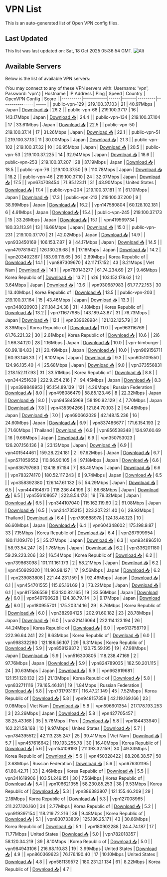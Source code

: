 # VPN List

This is an auto-generated list of Open VPN config files.

## Last Updated

This list was last updated on: Sat, 18 Oct 2025 05:36:54 GMT.
![Alt](https://repobeats.axiom.co/api/embed/186b98318ef1479477931607c1ad7d823f12451f.svg "Repobeats analytics image")

## Available Servers

Below is the list of available VPN servers:

(You may connect to any of these VPN servers with: Username: 'vpn', Password: 'vpn'.)
| Hostname | IP Address | Ping | Speed | Country | OpenVPN Config | Score |
|----------|------------|------|-------|---------|----------------| ----- |
| public-vpn-129 | 219.100.37.103 | 21 | 40.97Mbps | Japan | [Download 📥](./configs/server_0_JP.ovpn) | 26.2 |
| public-vpn-68 | 219.100.37.17 | 16 | 143.17Mbps | Japan | [Download 📥](./configs/server_1_JP.ovpn) | 24.4 |
| public-vpn-134 | 219.100.37.104 | 17 | 33.61Mbps | Japan | [Download 📥](./configs/server_2_JP.ovpn) | 22.5 |
| public-vpn-50 | 219.100.37.14 | 17 | 31.26Mbps | Japan | [Download 📥](./configs/server_3_JP.ovpn) | 22.1 |
| public-vpn-51 | 219.100.37.13 | 11 | 30.00Mbps | Japan | [Download 📥](./configs/server_4_JP.ovpn) | 21.3 |
| public-vpn-102 | 219.100.37.32 | 10 | 36.95Mbps | Japan | [Download 📥](./configs/server_5_JP.ovpn) | 20.5 |
| public-vpn-53 | 219.100.37.225 | 14 | 32.94Mbps | Japan | [Download 📥](./configs/server_6_JP.ovpn) | 18.6 |
| public-vpn-253 | 219.100.37.207 | 28 | 37.19Mbps | Japan | [Download 📥](./configs/server_7_JP.ovpn) | 18.5 |
| public-vpn-76 | 219.100.37.50 | 9 | 110.78Mbps | Japan | [Download 📥](./configs/server_8_JP.ovpn) | 18.2 |
| public-vpn-46 | 219.100.37.10 | 24 | 32.07Mbps | Japan | [Download 📥](./configs/server_9_JP.ovpn) | 17.5 |
| vpn674708454 | 71.95.123.11 | 31 | 43.90Mbps | United States | [Download 📥](./configs/server_10_US.ovpn) | 17.4 |
| public-vpn-204 | 219.100.37.181 | 11 | 61.10Mbps | Japan | [Download 📥](./configs/server_11_JP.ovpn) | 17.3 |
| public-vpn-213 | 219.100.37.200 | 9 | 38.99Mbps | Japan | [Download 📥](./configs/server_12_JP.ovpn) | 16.2 |
| vpn147580804 | 60.128.102.181 | 6 | 4.61Mbps | Japan | [Download 📥](./configs/server_13_JP.ovpn) | 15.4 |
| public-vpn-245 | 219.100.37.173 | 15 | 33.26Mbps | Japan | [Download 📥](./configs/server_14_JP.ovpn) | 15.1 |
| vpn419569734 | 180.33.113.91 | 13 | 16.68Mbps | Japan | [Download 📥](./configs/server_15_JP.ovpn) | 15.0 |
| public-vpn-231 | 219.100.37.170 | 21 | 42.02Mbps | Japan | [Download 📥](./configs/server_16_JP.ovpn) | 14.9 |
| vpn933450169 | 106.153.7.87 | 9 | 44.17Mbps | Japan | [Download 📥](./configs/server_17_JP.ovpn) | 14.5 |
| vpn479781942 | 126.130.29.68 | 9 | 17.18Mbps | Japan | [Download 📥](./configs/server_18_JP.ovpn) | 14.2 |
| vpn203402367 | 183.99.115.65 | 36 | 2.69Mbps | Korea Republic of | [Download 📥](./configs/server_19_KR.ovpn) | 14.1 |
| vpn887309670 | 42.117.17.152 | 43 | 8.21Mbps | Viet Nam | [Download 📥](./configs/server_20_VN.ovpn) | 14.1 |
| vpn780143277 | 61.74.234.69 | 27 | 9.46Mbps | Korea Republic of | [Download 📥](./configs/server_21_KR.ovpn) | 13.7 |
| n26 | 103.152.178.62 | 12 | 3.64Mbps | Japan | [Download 📥](./configs/server_22_JP.ovpn) | 13.6 |
| vpn930687983 | 61.77.72.153 | 30 | 13.40Mbps | Korea Republic of | [Download 📥](./configs/server_23_KR.ovpn) | 13.5 |
| public-vpn-203 | 219.100.37.164 | 15 | 43.46Mbps | Japan | [Download 📥](./configs/server_24_JP.ovpn) | 13.3 |
| vpn348020903 | 211.184.24.38 | 31 | 4.18Mbps | Korea Republic of | [Download 📥](./configs/server_25_KR.ovpn) | 13.2 |
| vpn711677985 | 143.189.43.87 | 31 | 76.73Mbps | Japan | [Download 📥](./configs/server_26_JP.ovpn) | 12.1 |
| vpn339628984 | 121.132.125.79 | 31 | 8.39Mbps | Korea Republic of | [Download 📥](./configs/server_27_KR.ovpn) | 11.0 |
| vpn963116769 | 61.76.221.32 | 30 | 2.61Mbps | Korea Republic of | [Download 📥](./configs/server_28_KR.ovpn) | 10.6 |
| 2i6 | 1.66.34.120 | 28 | 1.16Mbps | Japan | [Download 📥](./configs/server_29_JP.ovpn) | 10.0 |
| vpn-kimburger | 60.99.184.83 | 21 | 20.49Mbps | Japan | [Download 📥](./configs/server_30_JP.ovpn) | 10.0 |
| vpn969156711 | 60.93.146.33 | 7 | 8.10Mbps | Japan | [Download 📥](./configs/server_31_JP.ovpn) | 9.3 |
| vpn605109550 | 124.96.135.40 | 4 | 25.68Mbps | Japan | [Download 📥](./configs/server_32_JP.ovpn) | 9.0 |
| vpn373556831 | 218.152.117.93 | 31 | 33.51Mbps | Korea Republic of | [Download 📥](./configs/server_33_KR.ovpn) | 8.8 |
| vpn344251639 | 222.9.254.216 | 7 | 94.45Mbps | Japan | [Download 📥](./configs/server_34_JP.ovpn) | 8.3 |
| vpn398848953 | 95.154.89.139 | 121 | 4.26Mbps | Russian Federation | [Download 📥](./configs/server_35_RU.ovpn) | 8.0 |
| vpn498086479 | 58.85.123.46 | 8 | 22.32Mbps | Japan | [Download 📥](./configs/server_36_JP.ovpn) | 8.0 |
| vpn945845969 | 58.190.92.129 | 4 | 7.70Mbps | Japan | [Download 📥](./configs/server_37_JP.ovpn) | 7.8 |
| vpn435394266 | 121.84.70.103 | 2 | 54.48Mbps | Japan | [Download 📥](./configs/server_38_JP.ovpn) | 7.0 |
| vpn690662029 | 42.148.15.236 | 16 | 24.60Mbps | Japan | [Download 📥](./configs/server_39_JP.ovpn) | 6.9 |
| vpn837486677 | 171.6.154.193 | 2 | 71.60Mbps | Thailand | [Download 📥](./configs/server_40_TH.ovpn) | 6.9 |
| vpn856538348 | 124.97.60.69 | 16 | 9.66Mbps | Japan | [Download 📥](./configs/server_41_JP.ovpn) | 6.9 |
| vpn350753023 | 126.207.156.136 | 8 | 23.13Mbps | Japan | [Download 📥](./configs/server_42_JP.ovpn) | 6.9 |
| vpn401544461 | 159.28.224.181 | 2 | 97.62Mbps | Japan | [Download 📥](./configs/server_43_JP.ovpn) | 6.7 |
| vpn571059552 | 110.66.90.105 | 4 | 97.18Mbps | Japan | [Download 📥](./configs/server_44_JP.ovpn) | 6.6 |
| vpn636797683 | 124.18.97.154 | 7 | 88.45Mbps | Japan | [Download 📥](./configs/server_45_JP.ovpn) | 6.6 |
| vpn783274170 | 180.52.117.243 | 6 | 9.74Mbps | Japan | [Download 📥](./configs/server_46_JP.ovpn) | 6.5 |
| vpn358392380 | 126.147.61.132 | 5 | 54.29Mbps | Japan | [Download 📥](./configs/server_47_JP.ovpn) | 6.5 |
| vpn444164870 | 118.236.44.199 | 3 | 86.68Mbps | Japan | [Download 📥](./configs/server_48_JP.ovpn) | 6.5 |
| vpn556108657 | 222.8.54.173 | 19 | 79.32Mbps | Japan | [Download 📥](./configs/server_49_JP.ovpn) | 6.5 |
| vpn344107040 | 115.162.119.60 | 2 | 91.08Mbps | Japan | [Download 📥](./configs/server_50_JP.ovpn) | 6.5 |
| vpn244735215 | 223.207.221.40 | 6 | 29.92Mbps | Thailand | [Download 📥](./configs/server_51_TH.ovpn) | 6.4 |
| vpn789888978 | 124.18.48.123 | 10 | 86.60Mbps | Japan | [Download 📥](./configs/server_52_JP.ovpn) | 6.4 |
| vpn604348602 | 175.198.9.87 | 33 | 7.15Mbps | Korea Republic of | [Download 📥](./configs/server_53_KR.ovpn) | 6.4 |
| vpn267999954 | 180.11.109.170 | 5 | 35.27Mbps | Japan | [Download 📥](./configs/server_54_JP.ovpn) | 6.3 |
| vpn934896510 | 58.93.54.247 | 8 | 1.76Mbps | Japan | [Download 📥](./configs/server_55_JP.ovpn) | 6.2 |
| vpn336201180 | 59.29.223.206 | 32 | 16.54Mbps | Korea Republic of | [Download 📥](./configs/server_56_KR.ovpn) | 6.2 |
| vpn739863098 | 101.111.161.173 | 2 | 58.21Mbps | Japan | [Download 📥](./configs/server_57_JP.ovpn) | 6.2 |
| vpn450929320 | 111.90.98.127 | 17 | 9.56Mbps | Japan | [Download 📥](./configs/server_58_JP.ovpn) | 6.2 |
| vpn239083808 | 221.44.231.159 | 5 | 92.46Mbps | Japan | [Download 📥](./configs/server_59_JP.ovpn) | 6.1 |
| vpn454701555 | 115.65.161.69 | 3 | 73.22Mbps | Japan | [Download 📥](./configs/server_60_JP.ovpn) | 6.1 |
| vpn817586559 | 153.130.82.165 | 19 | 33.56Mbps | Japan | [Download 📥](./configs/server_61_JP.ovpn) | 6.0 |
| vpn549790628 | 124.38.79.114 | 3 | 9.17Mbps | Japan | [Download 📥](./configs/server_62_JP.ovpn) | 6.0 |
| vpn180955701 | 175.203.14.16 | 29 | 8.76Mbps | Korea Republic of | [Download 📥](./configs/server_63_KR.ovpn) | 6.0 |
| vpn382994125 | 202.91.60.182 | 23 | 28.78Mbps | Japan | [Download 📥](./configs/server_64_JP.ovpn) | 6.0 |
| vpn221416064 | 222.114.123.194 | 26 | 44.24Mbps | Korea Republic of | [Download 📥](./configs/server_65_KR.ovpn) | 6.0 |
| vpn613758719 | 222.96.64.241 | 22 | 8.63Mbps | Korea Republic of | [Download 📥](./configs/server_66_KR.ovpn) | 6.0 |
| vpn998332280 | 121.186.56.107 | 29 | 6.31Mbps | Korea Republic of | [Download 📥](./configs/server_67_KR.ovpn) | 5.9 |
| vpn858129372 | 120.75.59.195 | 19 | 47.98Mbps | Japan | [Download 📥](./configs/server_68_JP.ovpn) | 5.9 |
| vpn516300805 | 118.238.47.169 | 2 | 97.76Mbps | Japan | [Download 📥](./configs/server_69_JP.ovpn) | 5.9 |
| vpn824789035 | 182.50.201.115 | 24 | 30.63Mbps | Japan | [Download 📥](./configs/server_70_JP.ovpn) | 5.9 |
| vpn662919681 | 121.151.120.132 | 23 | 21.13Mbps | Korea Republic of | [Download 📥](./configs/server_71_KR.ovpn) | 5.8 |
| vpn832711116 | 79.165.46.181 | 19 | 1.84Mbps | Russian Federation | [Download 📥](./configs/server_72_RU.ovpn) | 5.8 |
| vpn731793167 | 116.47.21.149 | 45 | 7.52Mbps | Korea Republic of | [Download 📥](./configs/server_73_KR.ovpn) | 5.8 |
| vpn948157358 | 42.119.169.166 | 23 | 9.08Mbps | Viet Nam | [Download 📥](./configs/server_74_VN.ovpn) | 5.8 |
| vpn596601354 | 217.178.193.253 | 3 | 23.26Mbps | Japan | [Download 📥](./configs/server_75_JP.ovpn) | 5.8 |
| vpn427705457 | 38.25.43.168 | 35 | 5.78Mbps | Peru | [Download 📥](./configs/server_76_PE.ovpn) | 5.8 |
| vpn184433940 | 162.221.58.168 | 10 | 9.97Mbps | United States | [Download 📥](./configs/server_77_US.ovpn) | 5.7 |
| vpn784395512 | 42.113.235.247 | 25 | 39.41Mbps | Viet Nam | [Download 📥](./configs/server_78_VN.ovpn) | 5.7 |
| vpn457616642 | 119.193.255.78 | 30 | 16.40Mbps | Korea Republic of | [Download 📥](./configs/server_79_KR.ovpn) | 5.6 |
| vpn154109193 | 211.193.32.159 | 30 | 49.33Mbps | Korea Republic of | [Download 📥](./configs/server_80_KR.ovpn) | 5.6 |
| vpn450328422 | 88.206.38.57 | 50 | 3.68Mbps | Russian Federation | [Download 📥](./configs/server_81_RU.ovpn) | 5.6 |
| vpn676301195 | 61.80.42.71 | 33 | 2.46Mbps | Korea Republic of | [Download 📥](./configs/server_82_KR.ovpn) | 5.5 |
| vpn341619906 | 103.51.249.151 | 30 | 7.56Mbps | Korea Republic of | [Download 📥](./configs/server_83_KR.ovpn) | 5.4 |
| vpn106621355 | 58.230.85.253 | 38 | 9.53Mbps | Korea Republic of | [Download 📥](./configs/server_84_KR.ovpn) | 5.3 |
| vpn386383807 | 121.155.46.209 | 29 | 2.18Mbps | Korea Republic of | [Download 📥](./configs/server_85_KR.ovpn) | 5.3 |
| vpn127008965 | 211.227.126.160 | 34 | 2.77Mbps | Korea Republic of | [Download 📥](./configs/server_86_KR.ovpn) | 5.2 |
| vpn919397154 | 118.219.72.216 | 36 | 9.48Mbps | Korea Republic of | [Download 📥](./configs/server_87_KR.ovpn) | 5.1 |
| vpn830733809 | 125.186.25.171 | 43 | 30.66Mbps | Korea Republic of | [Download 📥](./configs/server_88_KR.ovpn) | 5.1 |
| vpn180902288 | 24.4.74.187 | 17 | 11.77Mbps | United States | [Download 📥](./configs/server_89_US.ovpn) | 5.0 |
| vpn782018357 | 58.120.34.219 | 39 | 8.10Mbps | Korea Republic of | [Download 📥](./configs/server_90_KR.ovpn) | 5.0 |
| vpn984943106 | 216.68.110.83 | 19 | 3.99Mbps | United States | [Download 📥](./configs/server_91_US.ovpn) | 4.9 |
| vpn860369623 | 76.176.190.40 | 17 | 10.10Mbps | United States | [Download 📥](./configs/server_92_US.ovpn) | 4.8 |
| vpn581139572 | 180.231.21.134 | 61 | 8.22Mbps | Korea Republic of | [Download 📥](./configs/server_93_KR.ovpn) | 4.7 |
